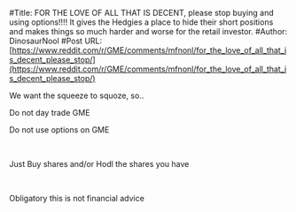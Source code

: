 #Title: FOR THE LOVE OF ALL THAT IS DECENT, please stop buying and using options!!!! It gives the Hedgies a place to hide their short positions and makes things so much harder and worse for the retail investor.
#Author: DinosaurNool
#Post URL: [https://www.reddit.com/r/GME/comments/mfnonl/for_the_love_of_all_that_is_decent_please_stop/](https://www.reddit.com/r/GME/comments/mfnonl/for_the_love_of_all_that_is_decent_please_stop/)


We want the squeeze to squoze, so..

Do not day trade GME

Do not use options on GME

&#x200B;

Just Buy shares and/or Hodl the shares you have

&#x200B;

Obligatory this is not financial advice